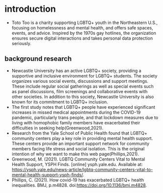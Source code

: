 # introduction
* Toto Too is a charity supporting LGBTQ+ youth in the Northeastern U.S., focusing on homelessness and mental health, and offers safe spaces, events, and advice. Inspired by the 1970s gay hotlines, the organization ensures secure digital interactions and takes personal data protection seriously.
## background research
* Newcastle University has an active LGBTQ+ society, providing a supportive and inclusive environment for LGBTQ+ students. The society organizes various social events, discussions and support meetings. These include regular social gatherings as well as special events such as panel discussions, film screenings and collaborative events with other societies. In addition to this society, Newcastle University is also known for its commitment to LGBTQ+ inclusion.
* The first study notes that LGBTQ+ people have experienced significant increases in missed medical appointments during the COVID-19 pandemic, particularly trans people, and that lockdown measures due to living with homophobic family members have exacerbated their difficulties in seeking help(Greenwood,2021).
* Research from the Yale School of Public Health found that LGBTQ+ community centers play a key role in providing mental health support. These centers provide an important support network for community members facing life stress and social isolation.
This is the original intention of why we want to make this web page(Phillips,2021).
* Greenwood, M. (2021). LGBTQ Community Centers Vital to Mental Health Support, YSPH Finds. [online] ysph.yale.edu. Available at: https://ysph.yale.edu/news-article/lgbtq-community-centers-vital-to-mental-health-support-ysph-finds/.
* Phillips, C. (2021). How covid-19 has exacerbated LGBTQ+ health inequalities. BMJ, p.m4828. doi:https://doi.org/10.1136/bmj.m4828.


